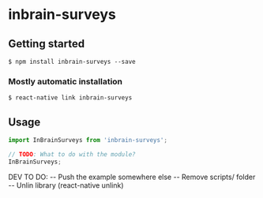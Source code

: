 # inbrain-surveys

## Getting started

`$ npm install inbrain-surveys --save`

### Mostly automatic installation

`$ react-native link inbrain-surveys`

## Usage
```javascript
import InBrainSurveys from 'inbrain-surveys';

// TODO: What to do with the module?
InBrainSurveys;
```


DEV TO DO:
-- Push the example somewhere else
-- Remove scripts/ folder
-- Unlin library (react-native unlink)
